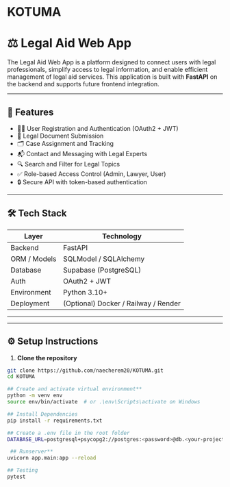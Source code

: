 # KOTUMA
# ⚖️ Legal Aid Web App

The Legal Aid Web App is a platform designed to connect users with legal professionals, simplify access to legal information, and enable efficient management of legal aid services. This application is built with **FastAPI** on the backend and supports future frontend integration.

---

## 🚀 Features

- 🧑‍⚖️ User Registration and Authentication (OAuth2 + JWT)
- 📄 Legal Document Submission
- 🗂 Case Assignment and Tracking
- 📬 Contact and Messaging with Legal Experts
- 🔍 Search and Filter for Legal Topics
- ✅ Role-based Access Control (Admin, Lawyer, User)
- 🔒 Secure API with token-based authentication

---

## 🛠 Tech Stack

| Layer        | Technology     |
|--------------|----------------|
| Backend      | FastAPI        |
| ORM / Models | SQLModel / SQLAlchemy |
| Database     | Supabase (PostgreSQL) |
| Auth         | OAuth2 + JWT   |
| Environment  | Python 3.10+   |
| Deployment   | (Optional) Docker / Railway / Render |

---

---

## ⚙️ Setup Instructions

1. **Clone the repository**
```bash
git clone https://github.com/naecherem20/KOTUMA.git
cd KOTUMA

## Create and activate virtual environment**
python -m venv env
source env/bin/activate  # or .\env\Scripts\activate on Windows

## Install Dependencies
pip install -r requirements.txt

## Create a .env file in the root folder
DATABASE_URL=postgresql+psycopg2://postgres:<password>@db.<your-project>.supabase.co:5432/postgres

 ## Runserver**
uvicorn app.main:app --reload

## Testing
pytest


